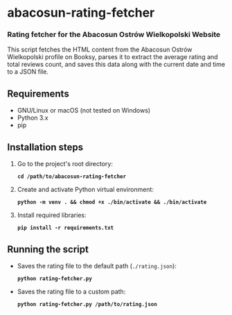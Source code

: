 # abacosun-rating-fetcher

### Rating fetcher for the Abacosun Ostrów Wielkopolski Website

This script fetches the HTML content from the Abacosun Ostrów Wielkopolski profile on Booksy, parses it to extract the average rating and total reviews count, and saves this data along with the current date and time to a JSON file.

## Requirements
- GNU/Linux or macOS (not tested on Windows)
- Python 3.x
- pip

## Installation steps

1. Go to the project's root directory:

    **`cd /path/to/abacosun-rating-fetcher`**

2. Create and activate Python virtual environment:

    **`python -m venv . && chmod +x ./bin/activate && ./bin/activate`**

3. Install required libraries:

    **`pip install -r requirements.txt`**

## Running the script

- Saves the rating file to the default path (`./rating.json`):

  **`python rating-fetcher.py`**

- Saves the rating file to a custom path:

  **`python rating-fetcher.py /path/to/rating.json`**